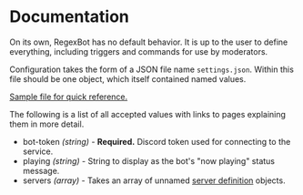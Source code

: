 # Documentation
On its own, RegexBot has no default behavior. It is up to the user to define everything, including triggers and commands for use by moderators.

Configuration takes the form of a JSON file name `settings.json`. Within this file should be one object, which itself contained named values.

[Sample file for quick reference.](sample.html)

The following is a list of all accepted values with links to pages explaining them in more detail.
* bot-token *(string)* - **Required.** Discord token used for connecting to the service.
* playing *(string)* - String to display as the bot's "now playing" status message.
* servers *(array)* - Takes an array of unnamed [server definition](serverdef.html) objects.